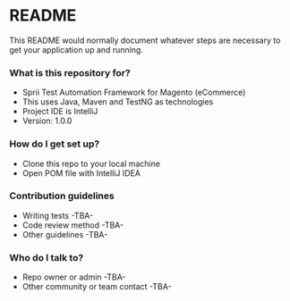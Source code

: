 # README #

This README would normally document whatever steps are necessary to get your application up and running.

### What is this repository for? ###

* Sprii Test Automation Framework for Magento (eCommerce)
* This uses Java, Maven and TestNG as technologies
* Project IDE is IntelliJ
* Version: 1.0.0

### How do I get set up? ###

* Clone this repo to your local machine
* Open POM file with IntelliJ IDEA

### Contribution guidelines ###

* Writing tests -TBA-
* Code review method -TBA-
* Other guidelines -TBA-

### Who do I talk to? ###

* Repo owner or admin -TBA-
* Other community or team contact -TBA-
